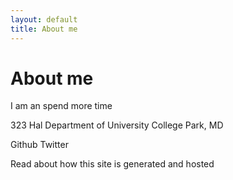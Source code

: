 ```yaml
---
layout: default
title: About me
---
```

# About me

I am an spend more time 

323 Hal
Department of 
University
College Park, MD

Github Twitter


Read about
  how this site is generated and hosted
